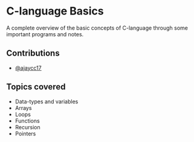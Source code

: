 # C-language Basics
A complete overview of the basic concepts of C-language through some important programs and notes.

## Contributions
- [@ajaycc17](https://www.github.com/ajaycc17)

## Topics covered
* Data-types and variables
* Arrays
* Loops
* Functions
* Recursion
* Pointers